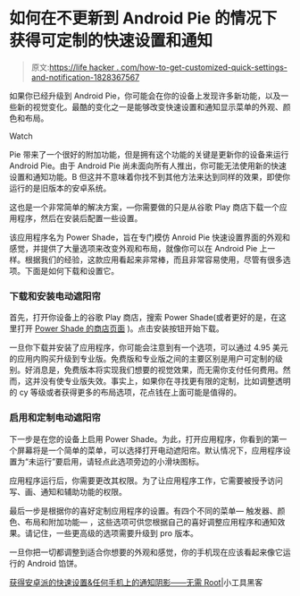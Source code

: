 # 如何在不更新到 Android Pie 的情况下获得可定制的快速设置和通知

> 原文:[https://life hacker . com/how-to-get-customized-quick-settings-and-notification-1828367567](https://lifehacker.com/how-to-get-customizable-quick-settings-and-notification-1828367567)

如果你已经升级到 Android Pie，你可能会在你的设备上发现许多新功能，以及一些新的视觉变化。最酷的变化之一是能够改变快速设置和通知显示菜单的外观、颜色和布局。

Watch

Pie 带来了一个很好的附加功能，但是拥有这个功能的关键是更新你的设备来运行 Android Pie。由于 Android Pie 尚未面向所有人推出，你可能无法使用新的快速设置和通知功能。B 但这并不意味着你找不到其他方法来达到同样的效果，即使你运行的是旧版本的安卓系统。

这也是一个非常简单的解决方案，—你需要做的只是从谷歌 Play 商店下载一个应用程序，然后在安装后配置一些设置。

该应用程序名为 Power Shade，旨在专门模仿 Anroid Pie 快速设置界面的外观和感觉，并提供了大量选项来改变外观和布局，就像你可以在 Android Pie 上一样。根据我们的经验，这款应用看起来非常棒，而且非常容易使用，尽管有很多选项。下面是如何下载和设置它。

### 下载和安装电动遮阳帘

首先，打开你设备上的谷歌 Play 商店，搜索 Power Shade(或者更好的是，在这里打开 [Power Shade 的商店页面](https://play.google.com/store/apps/details?id=com.treydev.pns&rdid=com.treydev.pns) )。点击安装按钮开始下载。

一旦你下载并安装了应用程序，你可能会注意到有一个选项，可以通过 4.95 美元的应用内购买升级到专业版。免费版和专业版之间的主要区别是用户可定制的级别。好消息是，免费版本将实现我们想要的视觉效果，而无需你支付任何费用。然而，这并没有使专业版失效。事实上，如果你在寻找更有限的定制，比如调整透明的 cy 等级或者获得更多的布局选项，花点钱在上面可能是值得的。

### 启用和定制电动遮阳帘

下一步是在您的设备上启用 Power Shade。为此，打开应用程序，你看到的第一个屏幕将是一个简单的菜单，可以选择打开电动遮阳帘。默认情况下，应用程序设置为“未运行”要启用，请轻点此选项旁边的小滑块图标。

应用程序运行后，你需要更改其权限。为了让应用程序工作，它需要被授予访问写、画、通知和辅助功能的权限。

最后一步是根据你的喜好定制应用程序的设置。有四个不同的菜单— 触发器、颜色、布局和附加功能— ，这些选项可供您根据自己的喜好调整应用程序和通知效果。请记住，一些更高级的选项需要升级到 pro 版本。

一旦你把一切都调整到适合你想要的外观和感觉，你的手机现在应该看起来像它运行的 Android 馅饼。

[获得安卓派的快速设置&任何手机上的通知阴影——无需 Root](https://android.gadgethacks.com/how-to/get-android-pies-quick-settings-notification-shade-any-phone-no-root-needed-0186504/)|小工具黑客